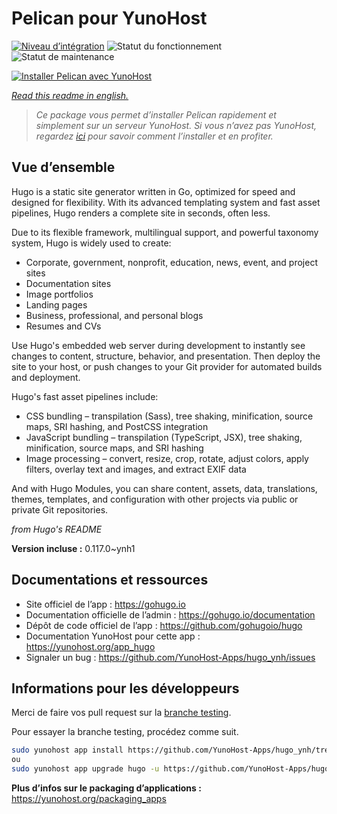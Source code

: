 <!--
N.B.: This README was automatically generated by https://github.com/YunoHost/apps/tree/master/tools/README-generator
It shall NOT be edited by hand.
-->

# Pelican pour YunoHost

[![Niveau d’intégration](https://dash.yunohost.org/integration/hugo.svg)](https://dash.yunohost.org/appci/app/hugo) ![Statut du fonctionnement](https://ci-apps.yunohost.org/ci/badges/hugo.status.svg) ![Statut de maintenance](https://ci-apps.yunohost.org/ci/badges/hugo.maintain.svg)

[![Installer Pelican avec YunoHost](https://install-app.yunohost.org/install-with-yunohost.svg)](https://install-app.yunohost.org/?app=hugo)

*[Read this readme in english.](./README.md)*

> *Ce package vous permet d’installer Pelican rapidement et simplement sur un serveur YunoHost.
Si vous n’avez pas YunoHost, regardez [ici](https://yunohost.org/#/install) pour savoir comment l’installer et en profiter.*

## Vue d’ensemble

Hugo is a static site generator written in Go, optimized for speed and designed for flexibility. With its advanced templating system and fast asset pipelines, Hugo renders a complete site in seconds, often less.

Due to its flexible framework, multilingual support, and powerful taxonomy system, Hugo is widely used to create:

- Corporate, government, nonprofit, education, news, event, and project sites
- Documentation sites
- Image portfolios
- Landing pages
- Business, professional, and personal blogs
- Resumes and CVs

Use Hugo's embedded web server during development to instantly see changes to content, structure, behavior, and presentation. Then deploy the site to your host, or push changes to your Git provider for automated builds and deployment.

Hugo's fast asset pipelines include:

- CSS bundling – transpilation (Sass), tree shaking, minification, source maps, SRI hashing, and PostCSS integration
- JavaScript bundling – transpilation (TypeScript, JSX), tree shaking, minification, source maps, and SRI hashing
- Image processing – convert, resize, crop, rotate, adjust colors, apply filters, overlay text and images, and extract EXIF data

And with Hugo Modules, you can share content, assets, data, translations, themes, templates, and configuration with other projects via public or private Git repositories.

*from Hugo's README*

**Version incluse :** 0.117.0~ynh1
## Documentations et ressources

* Site officiel de l’app : <https://gohugo.io>
* Documentation officielle de l’admin : <https://gohugo.io/documentation>
* Dépôt de code officiel de l’app : <https://github.com/gohugoio/hugo>
* Documentation YunoHost pour cette app : <https://yunohost.org/app_hugo>
* Signaler un bug : <https://github.com/YunoHost-Apps/hugo_ynh/issues>

## Informations pour les développeurs

Merci de faire vos pull request sur la [branche testing](https://github.com/YunoHost-Apps/hugo_ynh/tree/testing).

Pour essayer la branche testing, procédez comme suit.

``` bash
sudo yunohost app install https://github.com/YunoHost-Apps/hugo_ynh/tree/testing --debug
ou
sudo yunohost app upgrade hugo -u https://github.com/YunoHost-Apps/hugo_ynh/tree/testing --debug
```

**Plus d’infos sur le packaging d’applications :** <https://yunohost.org/packaging_apps>